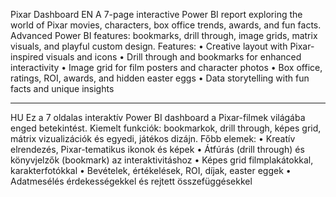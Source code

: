 Pixar Dashboard
EN
A 7-page interactive Power BI report exploring the world of Pixar movies, characters, box office trends, awards, and fun facts.
Advanced Power BI features: bookmarks, drill through, image grids, matrix visuals, and playful custom design.
Features:
•	Creative layout with Pixar-inspired visuals and icons
•	Drill through and bookmarks for enhanced interactivity
•	Image grid for film posters and character photos
•	Box office, ratings, ROI, awards, and hidden easter eggs
•	Data storytelling with fun facts and unique insights
________________________________________
HU
Ez a 7 oldalas interaktív Power BI dashboard a Pixar-filmek világába enged betekintést.
Kiemelt funkciók: bookmarkok, drill through, képes grid, mátrix vizualizációk és egyedi, játékos dizájn.
Főbb elemek:
•	Kreatív elrendezés, Pixar-tematikus ikonok és képek
•	Átfúrás (drill through) és könyvjelzők (bookmark) az interaktivitáshoz
•	Képes grid filmplakátokkal, karakterfotókkal
•	Bevételek, értékelések, ROI, díjak, easter eggek
•	Adatmesélés érdekességekkel és rejtett összefüggésekkel
